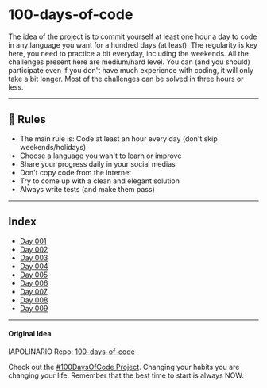 # 100-days-of-code

The idea of the project is to commit yourself at least one hour a day to code in any language you want for a hundred days (at least). The regularity is key here, you need to practice a bit everyday, including the weekends.
All the challenges present here are medium/hard level. You can (and you should) participate even if you don't have much experience with coding, it will only take a bit longer.
Most of the challenges can be solved in three hours or less.

---

## 🚩 Rules

- The main rule is: Code at least an hour every day (don't skip weekends/holidays)
- Choose a language you wan't to learn or improve
- Share your progress daily in your social medias
- Don't copy code from the internet
- Try to come up with a clean and elegant solution
- Always write tests (and make them pass)

---

## Index

- [Day 001](https://github.com/lucaskikkawa/100-days-of-code/tree/main/day-001/src/com/company)
- [Day 002](https://github.com/lucaskikkawa/100-days-of-code/tree/main/day-002/src/com/company)
- [Day 003](https://github.com/lucaskikkawa/100-days-of-code/tree/main/day-003/src/com/company)
- [Day 004](https://github.com/lucaskikkawa/100-days-of-code/tree/main/day-004/src/com/company)
- [Day 005](https://github.com/lucaskikkawa/100-days-of-code/tree/main/day-005/src/com/company)
- [Day 006](https://github.com/lucaskikkawa/100-days-of-code/tree/main/day-006/src/com/company)
- [Day 007](https://github.com/lucaskikkawa/100-days-of-code/tree/main/day-007/src/com/company)
- [Day 008](https://github.com/lucaskikkawa/100-days-of-code/tree/main/day-008/src/com/company)
- [Day 009](https://github.com/lucaskikkawa/100-days-of-code/tree/main/day-009/src/com/company)


---

#### Original Idea

IAPOLINARIO Repo: [100-days-of-code](https://github.com/IAPOLINARIO/100-days-of-code)

Check out the [#100DaysOfCode Project](https://www.100daysofcode.com/). Changing your habits you are changing your life. Remember that the best time to start is always NOW.

